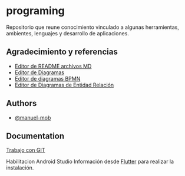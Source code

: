 # programing

Repositorio que reune conocimiento vinculado a algunas herramientas, ambientes, lenguajes y desarrollo de aplicaciones.

## Agradecimiento y referencias

 - [Editor de README archivos MD](https://readme.so/editor)
 - [Editor de Diagramas](https://excalidraw.com/)
 - [Editor de diagramas BPMN](https://demo.bpmn.io/)
 - [Editor de Diagramas de Entidad Relación](https://dbdiagram.io/home)


## Authors

- [@manuel-mob](https://github.com/manuel-mob)


## Documentation

[Trabajo con GIT](git.md)

Habilitacion Android Studio
Información desde [Flutter](https://docs.flutter.dev/get-started/install/windows/mobile?tab=vscode) para realizar la instalación.
